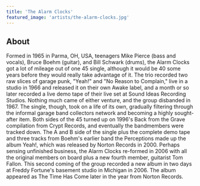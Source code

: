```yaml
---
title: 'The Alarm Clocks'
featured_image: 'artists/the-alarm-clocks.jpg'
---
```


## About

Formed in 1965 in Parma, OH, USA, teenagers Mike Pierce (bass and vocals), Bruce Boehm (guitar), and Bill Schwark (drums), the Alarm Clocks got a lot of mileage out of one 45 single, although it would be 40 some years before they would really take advantage of it. The trio recorded two raw slices of garage punk, "Yeah!" and "No Reason to Complain," live in a studio in 1966 and released it on their own Awake label, and a month or so later recorded a live demo tape of their live set at Sound Ideas Recording Studios. Nothing much came of either venture, and the group disbanded in 1967. The single, though, took on a life of its own, gradually filtering through the informal garage band collectors network and becoming a highly sought-after item.
Both sides of the 45 turned up on 1996's Back from the Grave compilation from Crypt Records, and eventually the bandmembers were tracked down. The A and B side of the single plus the complete demo tape and three tracks from Boehm's earlier band the Perceptions made up the album Yeah!, which was released by Norton Records in 2000. 
Perhaps sensing unfinished business, the Alarm Clocks re-formed in 2006 with all the original members on board plus a new fourth member, guitarist Tom Fallon. This second coming of the group recorded a new album in two days at Freddy Fortune's basement studio in Michigan in 2006. The album appeared as The Time Has Come later in the year from Norton Records. 
